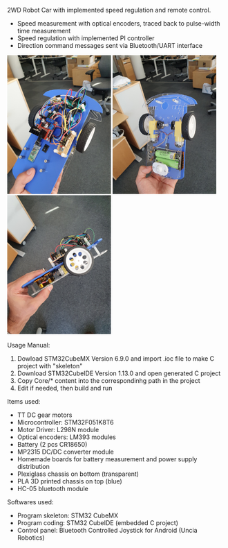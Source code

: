 2WD Robot Car with implemented speed regulation and remote control.
- Speed measurement with optical encoders, traced back to pulse-width time measurement
- Speed regulation with implemented PI controller
- Direction command messages sent via Bluetooth/UART interface

<p float="left">
<img src="https://github.com/peterson94/RoboX_STM32F051/blob/main/Gallery/20230823_154839.jpg" alt="Pic1" width="240" height="320">
<img src="https://github.com/peterson94/RoboX_STM32F051/blob/main/Gallery/20230823_154855.jpg" alt="Pic2" width="240" height="320">
<img src="https://github.com/peterson94/RoboX_STM32F051/blob/main/Gallery/20230823_154907.jpg" alt="Pic3" width="240" height="320">
</p>

Usage Manual:
1) Dowload STM32CubeMX Version 6.9.0 and import .ioc file to make C project with "skeleton"
2) Download STM32CubeIDE Version 1.13.0 and open generated C project
3) Copy Core/* content into the correspondinhg path in the project
4) Edit if needed, then build and run

Items used:
- TT DC gear motors
- Microcontroller: STM32F051K8T6
- Motor Driver: L298N module
- Optical encoders: LM393 modules
- Battery (2 pcs CR18650)
- MP2315 DC/DC converter module
- Homemade boards for battery measurement and power supply distribution
- Plexiglass chassis on bottom (transparent)
- PLA 3D printed chassis on top (blue)
- HC-05 bluetooth module

Softwares used:
- Program skeleton: STM32 CubeMX
- Program coding: STM32 CubeIDE (embedded C project)
- Control panel: Bluetooth Controlled Joystick for Android (Uncia Robotics)
